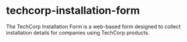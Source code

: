 # techcorp-installation-form
The TechCorp Installation Form is a web-based form designed to collect installation details for companies using TechCorp products.

